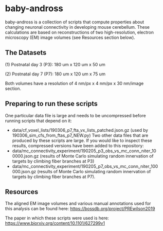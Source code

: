 # baby-andross

baby-andross is a collection of scripts that compute properties about changing neuronal connectivity in developing mouse cerebellum. These calculations are based on reconstructions of two high-resolution, electron microscopy (EM) image volumes (see Resources section below).

## The Datasets
(1) Postnatal day 3 (P3): 180 um x 120 um x 50 um

(2) Postnatal day 7 (P7): 180 um x 120 um x 75 um

Both volumes have a resolution of 4 nm/px x 4 nm/px x 30 nm/image section.

## Preparing to run these scripts
One particular data file is large and needs to be uncompressed before running scripts that depend on it:
- data/cf_voxel_lists/190306_p7_fta_vx_lists_patched.json.gz (used by 190306_sim_cfs_from_ftas_p7_NEW.py)
Two other data files that are produced by these scripts are large. If you would like to inspect these results, compressed versions have been added to this repository:
- data/mc_connectivity_experiment/190205_p3_obs_vs_mc_conn_niter_100000.json.gz (results of Monte Carlo simulating random innervation of targets by climbing fiber branches at P3)
- data/mc_connectivity_experiment/190205_p7_obs_vs_mc_conn_niter_100000.json.gz (results of Monte Carlo simulating random innervation of targets by climbing fiber branches at P7).

## Resources
The aligned EM image volumes and various manual annotations used for this analysis can be found here:
https://bossdb.org/project/PREwilson2019

The paper in which these scripts were used is here:
https://www.biorxiv.org/content/10.1101/627299v1

